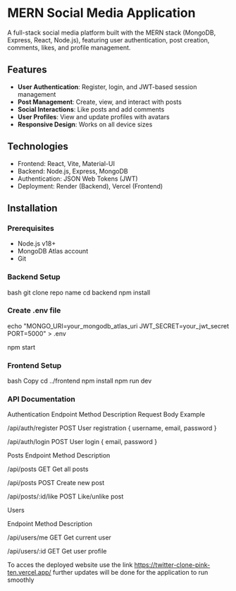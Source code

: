 # MERN Social Media Application 

A full-stack social media platform built with the MERN stack (MongoDB, Express, React, Node.js), featuring user authentication, post creation, comments, likes, and profile management.



##  Features
- **User Authentication**: Register, login, and JWT-based session management
- **Post Management**: Create, view, and interact with posts
- **Social Interactions**: Like posts and add comments
- **User Profiles**: View and update profiles with avatars
- **Responsive Design**: Works on all device sizes

## Technologies
- Frontend: React, Vite, Material-UI
- Backend: Node.js, Express, MongoDB
- Authentication: JSON Web Tokens (JWT)
- Deployment: Render (Backend), Vercel (Frontend)

## Installation
### Prerequisites
- Node.js v18+
- MongoDB Atlas account
- Git

### Backend Setup
bash
git clone repo name
cd backend
npm install

### Create .env file
echo "MONGO_URI=your_mongodb_atlas_uri
JWT_SECRET=your_jwt_secret
PORT=5000" > .env

npm start


### Frontend Setup
bash
Copy
cd ../frontend
npm install
npm run dev


### API Documentation
Authentication
Endpoint	Method	Description	Request Body Example

/api/auth/register	POST	User registration	{ username, email, password }

/api/auth/login	POST	User login	{ email, password }

Posts
Endpoint	Method	Description

/api/posts	GET	Get all posts

/api/posts	POST	Create new post

/api/posts/:id/like	POST	Like/unlike post

Users

Endpoint	Method	Description

/api/users/me	GET	Get current user

/api/users/:id	GET	Get user profile

To acces the deployed website use the link https://twitter-clone-pink-ten.vercel.app/ further updates will be done for the application to run smoothly
